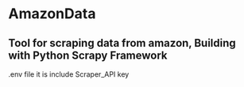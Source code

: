 # AmazonData

Tool for scraping data from amazon,
Building with Python Scrapy Framework 
-------------------------------------
.env file it is include Scraper_API key 